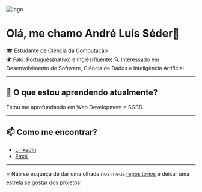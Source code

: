 ![logo](https://imgur.com/9xyOPfk)

# Olá, me chamo André Luís Séder👋

🎓 Estudante de Ciência da Computação    
🌍 Falo: Português(nativo) e Inglês(fluente)
🔍 Interessado em Desenvolvimento de Software, Ciência de Dados e Inteligência Artificial  

---

## 🌱 O que estou aprendendo atualmente?

Estou me aprofundando em Web Development e SGBD.

---

## 📫 Como me encontrar?

- [LinkedIn](www.linkedin.com/in/andreseder)
- [Email](alfmseder@gmail.com)

---

⭐️ Não se esqueça de dar uma olhada nos meus [repositórios](https://github.com/alfms) e deixar uma estrela se gostar dos projetos!
